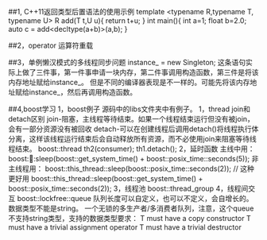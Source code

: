 ##1, C++11返回类型后置语法的使用示例
	template <typename R,typename T, typename U>
	R add(T t,U u){
	  return t+u;
	}
	int main(){
	  int a=1;
	  float b=2.0;
	  auto c = add<decltype(a+b)>(a,b);
	}
	
##2，operator 运算符重载

##3，单例懒汉模式的多线程同步问题 
	instance_ = new Singleton;
	这条语句实际上做了三件事，第一件事申请一块内存，第二件事调用构造函数，第三件是将该内存地址赋给instance_。
	但是不同的编译器表现是不一样的。可能先将该内存地址赋给instance_，然后再调用构造函数。

##4,boost学习
	1，boost例子
		源码中的libs文件夹中有例子。
	1，thread join和detach区别
		join-阻塞，主线程等待结束。如果一个线程结束运行但没有被join，会有一部分资源没有被回收
		detach-可以在创建线程后调用detach()将线程执行体分离，这样该线程运行结束后会自动释放所有资源，而不必使用join来阻塞等待线程结束。
		 	boost::thread th2(consumer);
		    th1.detach();
	2，延时函数
		主线中用：	
			boost::thread::sleep(boost::get_system_time() + boost::posix_time::seconds(5)); 
		非主线程用：
			boost::this_thread::sleep(boost::posix_time::seconds(2));    // 这种更好用 
			boost::this_thread::sleep(boost::get_system_time() + boost::posix_time::seconds(2));
	3，线程池
		boost::thread_group 
	4，线程间交互
		boost::lockfree::queue
			队列长度可以自定义，也可以不定义，会自增长的。
			数据类型不能是string。
			一个无锁的多生产者/多消费者队列，注意，这个queue不支持string类型，支持的数据类型要求：
		T must have a copy constructor
		T must have a trivial assignment operator
		T must have a trivial destructor
